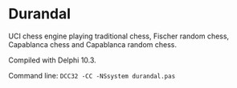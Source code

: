 # Durandal

UCI chess engine playing traditional chess, Fischer random chess, Capablanca chess and Capablanca random chess.

Compiled with Delphi 10.3.

Command line: `DCC32 -CC -NSsystem durandal.pas`
